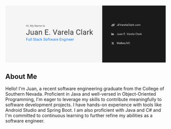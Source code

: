 ![image](https://github.com/WalkieJVC/WalkieJVC/blob/main/Images/Banner.png)

## About Me

Hello! I'm Juan, a recent software engineering graduate from the College of Southern Nevada. Proficient in Java and well-versed in Object-Oriented Programming, I'm eager to leverage my skills to contribute meaningfully to software development projects. I have hands-on experience with tools like Android Studio and Spring Boot. I am also proficient with Java and C# and I'm committed to continuous learning to further refine my abilities as a software engineer.
